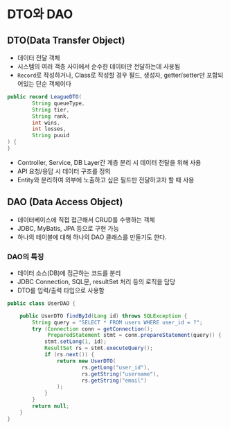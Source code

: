 # DTO와 DAO

## DTO(Data Transfer Object)

- 데이터 전달 객체
- 시스템의 여러 객층 사이에서 순수한 데이터만 전달하는데 사용됨
- `Record`로 작성하거나, Class로 작성할 경우 필드, 생성자, getter/setter만 포함되어있는 단순 객체이다

```java
public record LeagueDTO(
        String queueType,
        String tier,
        String rank,
        int wins,
        int losses,
        String puuid
) {
}
```

- Controller, Service, DB Layer간 계층 분리 시 데이터 전달을 위해 사용
- API 요청/응답 시 데이터 구조를 정의
- Entity와 분리하여 외부에 노출하고 싶은 필드만 전달하고자 할 때 사용

## DAO (Data Access Object)

- 데이터베이스에 직접 접근해서 CRUD를 수행하는 객체
- JDBC, MyBatis, JPA 등으로 구현 가능
- 하나의 테이블에 대해 하나의 DAO 클래스를 만들기도 한다.

### DAO의 특징

- 데이터 소스(DB)에 접근하는 코드를 분리
- JDBC Connection, SQL문, resultSet 처리 등의 로직을 담당
- DTO를 입력/출력 타입으로 사용함

```java
public class UserDAO {

    public UserDTO findById(Long id) throws SQLException {
        String query = "SELECT * FROM users WHERE user_id = ?";
        try (Connection conn = getConnection();
             PreparedStatement stmt = conn.prepareStatement(query)) {
            stmt.setLong(1, id);
            ResultSet rs = stmt.executeQuery();
            if (rs.next()) {
                return new UserDTO(
                        rs.getLong("user_id"),
                        rs.getString("username"),
                        rs.getString("email")
                );
            }
        }
        return null;
    }
}
```
